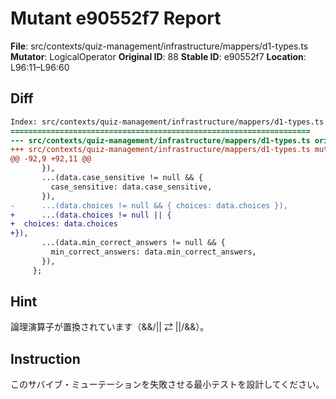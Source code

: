 # Mutant e90552f7 Report

**File**: src/contexts/quiz-management/infrastructure/mappers/d1-types.ts
**Mutator**: LogicalOperator
**Original ID**: 88
**Stable ID**: e90552f7
**Location**: L96:11–L96:60

## Diff

```diff
Index: src/contexts/quiz-management/infrastructure/mappers/d1-types.ts
===================================================================
--- src/contexts/quiz-management/infrastructure/mappers/d1-types.ts	original
+++ src/contexts/quiz-management/infrastructure/mappers/d1-types.ts	mutated #88
@@ -92,9 +92,11 @@
       }),
       ...(data.case_sensitive != null && {
         case_sensitive: data.case_sensitive,
       }),
-      ...(data.choices != null && { choices: data.choices }),
+      ...(data.choices != null || {
+  choices: data.choices
+}),
       ...(data.min_correct_answers != null && {
         min_correct_answers: data.min_correct_answers,
       }),
     };
```

## Hint

論理演算子が置換されています（&&/|| ⇄ ||/&&）。

## Instruction

このサバイブ・ミューテーションを失敗させる最小テストを設計してください。